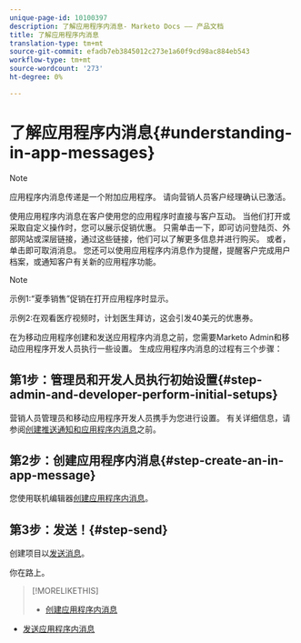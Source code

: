 ```yaml
---
unique-page-id: 10100397
description: 了解应用程序内消息- Marketo Docs —— 产品文档
title: 了解应用程序内消息
translation-type: tm+mt
source-git-commit: efadb7eb3845012c273e1a60f9cd98ac884eb543
workflow-type: tm+mt
source-wordcount: '273'
ht-degree: 0%

---
```



# 了解应用程序内消息{#understanding-in-app-messages}

>[!NOTE]
>
>应用程序内消息传递是一个附加应用程序。 请向营销人员客户经理确认已激活。

使用应用程序内消息在客户使用您的应用程序时直接与客户互动。 当他们打开或采取自定义操作时，您可以展示促销优惠。 只需单击一下，即可访问登陆页、外部网站或深层链接，通过这些链接，他们可以了解更多信息并进行购买。 或者，单击即可取消消息。  您还可以使用应用程序内消息作为提醒，提醒客户完成用户档案，或通知客户有关新的应用程序功能。

>[!NOTE]
>
>示例1:“夏季销售”促销在打开应用程序时显示。
>
>示例2:在观看医疗视频时，计划医生拜访，这会引发40美元的优惠券。

在为移动应用程序创建和发送应用程序内消息之前，您需要Marketo Admin和移动应用程序开发人员执行一些设置。  生成应用程序内消息的过程有三个步骤：

## 第1步：管理员和开发人员执行初始设置{#step-admin-and-developer-perform-initial-setups}

营销人员管理员和移动应用程序开发人员携手为您进行设置。 有关详细信息，请参阅[创建推送通知和应用程序内消息](/help/marketo/product-docs/mobile-marketing/admin/before-you-create-push-notifications-and-in-app-messages.md)之前。

## 第2步：创建应用程序内消息{#step-create-an-in-app-message}

您使用联机编辑器[创建应用程序内消息](http://docs.marketo.com/display/docs/create+an+in-app+message)。

## 第3步：发送！{#step-send}

创建项目以[发送消息](http://docs.marketo.com/display/docs/send+your+in-app+message)。

你在路上。

>[!MORELIKETHIS]
>
>* [创建应用程序内消息](http://docs.marketo.com/display/docs/create+an+in-app+message)
   >
   >
* [发送应用程序内消息](http://docs.marketo.com/display/docs/send+your+in-app+message)


